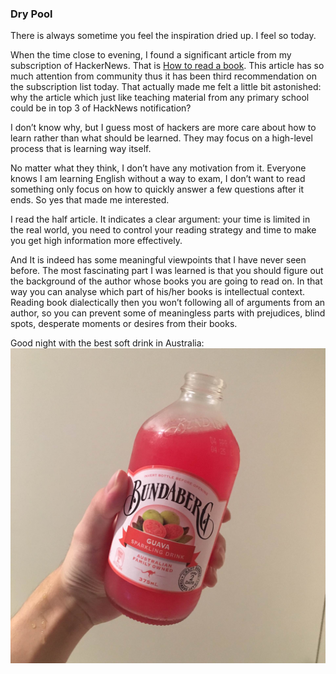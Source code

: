 ### Dry Pool
There is always sometime you feel the inspiration dried up. I feel so today.

When the time close to evening, I found a significant article from my subscription of HackerNews. That is [How to read a book](http://pne.people.si.umich.edu/PDF/howtoread.pdf). This article has so much attention from community thus it has been third recommendation on the subscription list today. That actually made me felt a little bit astonished: why the article which just like teaching material from any primary school could be in top 3 of HackNews notification?

I don’t know why, but I guess most of hackers are more care about how to learn rather than what should be learned. They may focus on a high-level process that is learning way itself.

No matter what they think, I don’t have any motivation from it. Everyone knows I am learning English without a way to exam, I don’t want to read something only focus on how to quickly answer a few questions after it ends. So yes that made me interested.

I read the half article. It indicates a clear argument: your time is limited in the real world, you need to control your reading strategy and time to make you get high information more effectively.

And It is indeed has some meaningful viewpoints that I have never seen before. The most fascinating part I was learned is that you should figure out the background of the author whose books you are going to read on. In that way you can analyse which part of his/her books is intellectual context. Reading book dialectically then you won’t following all of arguments from an author, so you can prevent some of meaningless parts with prejudices, blind spots, desperate moments or desires from their books.

Good night with the best soft drink in Australia:
![BUNDABERG](https://github.com/abruzzihraig/road-for-revenge/raw/master/assets/images/bundaberg.jpg "BUNDABERG")
